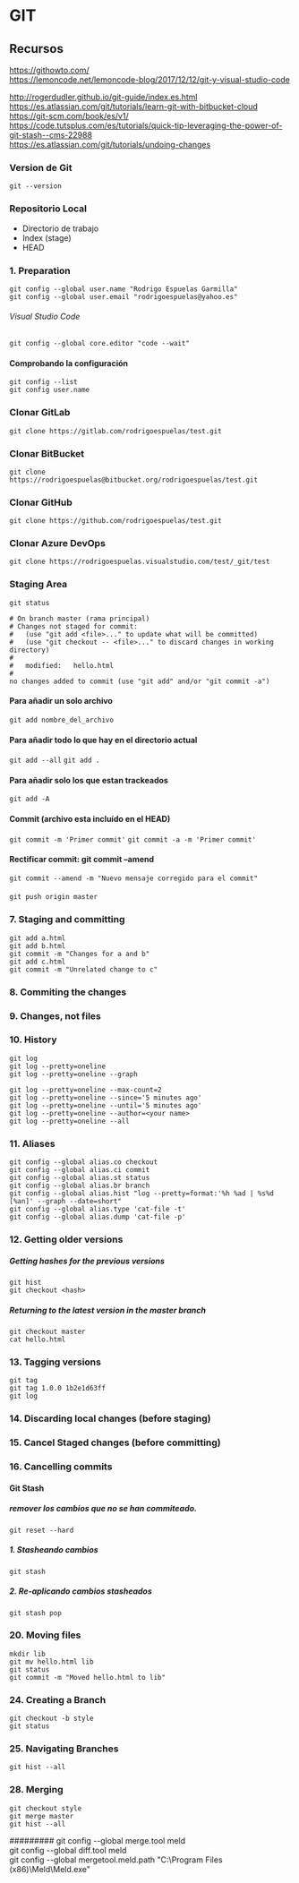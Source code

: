 # GIT

## Recursos

https://githowto.com/  
https://lemoncode.net/lemoncode-blog/2017/12/12/git-y-visual-studio-code  

http://rogerdudler.github.io/git-guide/index.es.html   
https://es.atlassian.com/git/tutorials/learn-git-with-bitbucket-cloud  
https://git-scm.com/book/es/v1/  
https://code.tutsplus.com/es/tutorials/quick-tip-leveraging-the-power-of-git-stash--cms-22988  
https://es.atlassian.com/git/tutorials/undoing-changes  

### Version de Git
`git --version`

### Repositorio Local  
* Directorio de trabajo  
* Index (stage)  
* HEAD  

### 1. Preparation
`git config --global user.name "Rodrigo Espuelas Garmilla"`  
`git config --global user.email "rodrigoespuelas@yahoo.es"`  

###### Visual Studio Code 
`git config --global core.editor "code --wait"`  

#### Comprobando la configuración  
`git config --list`  
`git config user.name`  

### Clonar GitLab
`git clone https://gitlab.com/rodrigoespuelas/test.git`

### Clonar BitBucket
`git clone https://rodrigoespuelas@bitbucket.org/rodrigoespuelas/test.git`

### Clonar GitHub
`git clone https://github.com/rodrigoespuelas/test.git` 

### Clonar Azure DevOps
`git clone https://rodrigoespuelas.visualstudio.com/test/_git/test` 

### Staging Area
`git status` 


`# On branch master (rama principal)`   
`# Changes not staged for commit:`   
`#   (use "git add <file>..." to update what will be committed)`   
`#   (use "git checkout -- <file>..." to discard changes in working directory)`   
`#`   
`#   modified:   hello.html`   
`#`   
`no changes added to commit (use "git add" and/or "git commit -a")`   

#### Para añadir un solo archivo
`git add nombre_del_archivo` 
 
#### Para añadir todo lo que hay en el directorio actual
`git add --all` 
`git add .` 

#### Para añadir solo los que estan trackeados
`git add -A` 

#### Commit (archivo esta incluído en el HEAD)
`git commit -m 'Primer commit'` 
`git commit -a -m 'Primer commit'` 

#### Rectificar commit: git commit –amend
`git commit --amend -m "Nuevo mensaje corregido para el commit"` 

#### 
`git push origin master` 

####


### 7. Staging and committing  
`git add a.html`  
`git add b.html`  
`git commit -m "Changes for a and b"`  
`git add c.html`  
`git commit -m "Unrelated change to c"`  

### 8. Commiting the changes  

### 9. Changes, not files  

### 10. History  
`git log`   
`git log --pretty=oneline`   
`git log --pretty=oneline --graph`     

`git log --pretty=oneline --max-count=2`   
`git log --pretty=oneline --since='5 minutes ago'`   
`git log --pretty=oneline --until='5 minutes ago'`   
`git log --pretty=oneline --author=<your name>`   
`git log --pretty=oneline --all`   

### 11. Aliases  
`git config --global alias.co checkout`     
`git config --global alias.ci commit`   
`git config --global alias.st status`   
`git config --global alias.br branch`   
`git config --global alias.hist "log --pretty=format:'%h %ad | %s%d [%an]' --graph --date=short"`     
`git config --global alias.type 'cat-file -t'`   
`git config --global alias.dump 'cat-file -p'`   

### 12. Getting older versions  
##### Getting hashes for the previous versions
`git hist`   
`git checkout <hash>`   
##### Returning to the latest version in the master branch
`git checkout master`   
`cat hello.html`     
 
### 13. Tagging versions
`git tag`  
`git tag 1.0.0 1b2e1d63ff`  
`git log`  

### 14. Discarding local changes (before staging)
### 15. Cancel Staged changes (before committing)
### 16. Cancelling commits

#### Git Stash  
##### remover los cambios que no se han commiteado.  
`git reset --hard`   

##### 1. Stasheando cambios  
`git stash`   

##### 2. Re-aplicando cambios stasheados
`git stash pop`  

### 20. Moving files  
`mkdir lib`    
`git mv hello.html lib`     
`git status`    
`git commit -m "Moved hello.html to lib"`   

### 24. Creating a Branch
`git checkout -b style`    
`git status`   

### 25. Navigating Branches  
`git hist --all`    

### 28. Merging
`git checkout style`         
`git merge master`         
`git hist --all`        

######### 
git config --global merge.tool meld  
git config --global diff.tool meld  
git config --global mergetool.meld.path "C:\Program Files (x86)\Meld\Meld.exe"  

